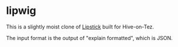 # lipwig
This is a slightly moist clone of [Lipstick](https://github.com/Netflix/Lipstick) built for Hive-on-Tez.

The input format is the output of "explain formatted", which is JSON.
